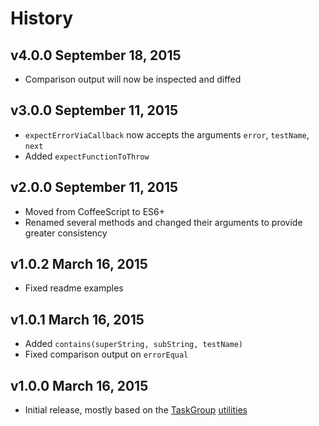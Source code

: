 # History

## v4.0.0 September 18, 2015
- Comparison output will now be inspected and diffed

## v3.0.0 September 11, 2015
- `expectErrorViaCallback` now accepts the arguments `error`, `testName`, `next`
- Added `expectFunctionToThrow`

## v2.0.0 September 11, 2015
- Moved from CoffeeScript to ES6+
- Renamed several methods and changed their arguments to provide greater consistency

## v1.0.2 March 16, 2015
- Fixed readme examples

## v1.0.1 March 16, 2015
- Added `contains(superString, subString, testName)`
- Fixed comparison output on `errorEqual`

## v1.0.0 March 16, 2015
- Initial release, mostly based on the [TaskGroup](https://github.com/bevry/taskgroup) [utilities](https://github.com/bevry/taskgroup/blob/1ade5d54af699684ea411370e95a8293ed901b81/src/test/util.coffee)
